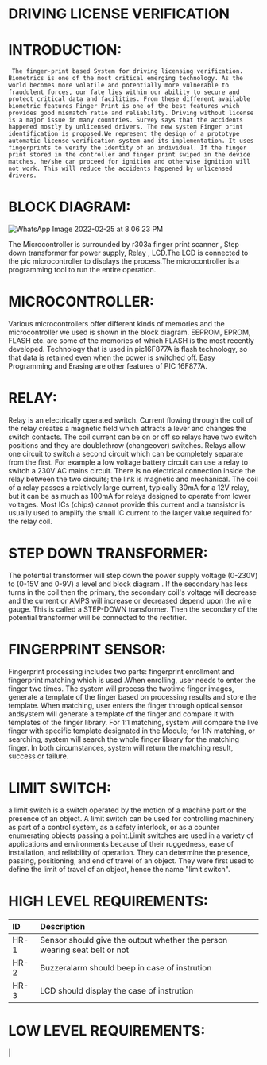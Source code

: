 # DRIVING LICENSE VERIFICATION
  
# INTRODUCTION:
     The finger-print based System for driving licensing verification. Biometrics is one of the most critical emerging technology. As the world becomes more volatile and potentially more vulnerable to fraudulent forces, our fate lies within our ability to secure and protect critical data and facilities. From these different available biometric features Finger Print is one of the best features which provides good mismatch ratio and reliability. Driving without license is a major issue in many countries. Survey says that the accidents happened mostly by unlicensed drivers. The new system Finger print identification is proposed.We represent the design of a prototype automatic license verification system and its implementation. It uses fingerprints to verify the identity of an individual. If the finger print stored in the controller and finger print swiped in the device matches, he/she can proceed for ignition and otherwise ignition will not work. This will reduce the accidents happened by unlicensed drivers.
     
# BLOCK DIAGRAM:
  ![WhatsApp Image 2022-02-25 at 8 06 23 PM](https://user-images.githubusercontent.com/98878142/155733653-e16e8ad9-de75-41d4-a894-eec8c7d4dca9.jpeg)
  
  The Microcontroller is surrounded by r303a finger print scanner , Step down transformer for power supply, Relay , LCD.The LCD is connected to the pic microcontroller to           displays the process.The microcontroller is a programming tool to run the entire operation.

# MICROCONTROLLER:
  Various microcontrollers offer different kinds of memories and the microcontroller we used is shown in the block diagram. EEPROM, EPROM, FLASH etc. are some of the memories of which FLASH is the most recently developed. Technology that is used in pic16F877A is flash technology, so that data is retained even when the power is switched off. Easy Programming and Erasing are other features of PIC 16F877A.
  
# RELAY:
  Relay is an electrically operated switch. Current flowing through the coil of the relay creates a magnetic field which attracts a lever and changes the switch contacts. The coil current can be on or off so relays have two switch positions and they are doublethrow (changeover) switches. Relays allow one circuit to switch a second circuit which can be completely separate from the first. For example a low voltage battery circuit can use a relay to switch a 230V AC mains circuit. There is no electrical connection inside the relay between the two circuits; the link is magnetic and mechanical. The coil of a relay passes a relatively large current, typically 30mA for a 12V relay, but it can be as much as 100mA for relays designed to operate from lower voltages. Most ICs (chips) cannot provide this current and a transistor is usually used to amplify the small IC current to the larger value required for the relay coil.
  
# STEP DOWN TRANSFORMER:
  The potential transformer will step down the power supply voltage (0-230V) to (0-15V and 0-9V) a level and block diagram . If the secondary has less turns in the coil then the primary, the secondary coil's voltage will decrease and the current or AMPS will increase or decreased depend upon the wire gauge. This is called a STEP-DOWN transformer. Then the secondary of the potential transformer will be connected to the rectifier.
  
# FINGERPRINT SENSOR:
  Fingerprint processing includes two parts: fingerprint enrollment and fingerprint matching which is used .When enrolling, user needs to enter the finger two times. The system will process the twotime finger images, generate a template of the finger based on processing results and store the template. When matching, user enters the finger through optical sensor andsystem will generate a template of the finger and compare it with templates of the finger library. For 1:1 matching, system will compare the live finger with specific template designated in the Module; for 1:N matching, or searching, system will search the whole finger library for the matching finger. In both circumstances, system will return the matching result, success or failure.
  
# LIMIT SWITCH:
 a limit switch is a switch operated by the motion of a machine part or the presence of an object. A limit switch can be used for controlling machinery as part of a control system, as a safety interlock, or as a counter enumerating objects passing a point.Limit switches are used in a variety of applications and environments because of their ruggedness, ease of installation, and reliability of operation. They can determine the presence, passing, positioning, and end of travel of an object. They were first used to define the limit of travel of an object, hence the name "limit switch".
 
# HIGH LEVEL REQUIREMENTS:
|  ID  |             Description                                                  |
|:-----|:-------------------------------------------------------------------------|
| HR-1 | Sensor should give the output whether the person wearing seat belt or not|                                        |
| HR-2 | Buzzeralarm should beep in case of instrution                            |
| HR-3 | LCD should display the case of instrution                                |

# LOW LEVEL REQUIREMENTS:
|





     
     

